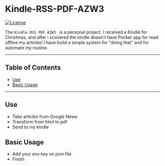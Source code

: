 # Kindle-RSS-PDF-AZW3
[![License](http://img.shields.io/:License-GPL3-blue.svg)](https://github.com/twopills/Kindle-RSS-PDF-AZW3/blob/master/LICENSE)

The `Kindle RSS PDF AZW3 ` is a personal project. I received a Kindle for Christmas, and after i scovered the kindle doesn't have Pocker app for read offline my articles! I have build a simple system for "doing that" and for automate my routine.

----
## Table of Contents
* [Use](#use)
* [Basic Usage](#basic-usage)
----

## Use

* Take articles from Google News
* Transform from html to pdf
* Send to my kindle

## Basic Usage

* Add your env key on json file
* Finish
